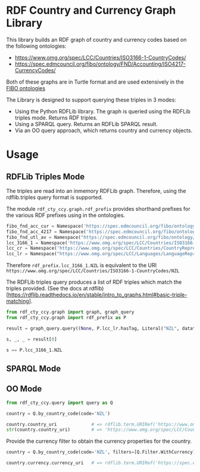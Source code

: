 # RDF Country and Currency Graph Library

This library builds an RDF graph of country and currency codes based on the following ontologies:

+ https://www.omg.org/spec/LCC/Countries/ISO3166-1-CountryCodes/
+ https://spec.edmcouncil.org/fibo/ontology/FND/Accounting/ISO4217-CurrencyCodes/

Both of these graphs are in Turtle format and are used extensively in the [FIBO ontologies](https://github.com/edmcouncil/fibo)

The Library is designed to support querying these triples in 3 modes:

+ Using the Python RDFLib library.  The graph is queried using the RDFLib triples mode.  Returns RDF triples.
+ Using a SPARQL query.  Returns an RDFLib SPARQL result.
+ Via an OO query approach, which returns country and currency objects. 

# Usage

## RDFLib Triples Mode

The triples are read into an inmemory RDFLib graph.  Therefore, using the rdflib.triples query format is supported.

The module `rdf_cty_ccy.graph.rdf_prefix` provides shorthand prefixes for the various RDF prefixes using in the ontologies.

```python
fibo_fnd_acc_cur = Namespace('https://spec.edmcouncil.org/fibo/ontology/FND/Accounting/CurrencyAmount/')
fibo_fnd_acc_4217 = Namespace('https://spec.edmcouncil.org/fibo/ontology/FND/Accounting/ISO4217-CurrencyCodes/')
fibo_fnd_utl_av = Namespace("https://spec.edmcouncil.org/fibo/ontology/FND/Utilities/AnnotationVocabulary/")
lcc_3166_1 = Namespace('https://www.omg.org/spec/LCC/Countries/ISO3166-1-CountryCodes/')
lcc_cr = Namespace('https://www.omg.org/spec/LCC/Countries/CountryRepresentation/')
lcc_lr = Namespace("https://www.omg.org/spec/LCC/Languages/LanguageRepresentation/")
```

Therefore `rdf_prefix.lcc_3166_1.NZL` is equivalent to the URI `https://www.omg.org/spec/LCC/Countries/ISO3166-1-CountryCodes/NZL`

The RDFLib triples query produces a list of RDF triples which match the triples provided.  (See the docs at rdflib)[https://rdflib.readthedocs.io/en/stable/intro_to_graphs.html#basic-triple-matching].

```python
from rdf_cty_ccy.graph import graph, graph_query
from rdf_cty_ccy.graph import rdf_prefix as P

result = graph_query.query((None, P.lcc_lr.hasTag, Literal("NZL", datatype=XSD.string)))

s, _, _ = result[0]

s == P.lcc_3166_1.NZL
```


## SPARQL Mode

## OO Mode

```python
from rdf_cty_ccy.query import query as Q

country = Q.by_country_code(code='NZL')

country.country_uri             # => rdflib.term.URIRef('https://www.omg.org/spec/LCC/Countries/ISO3166-1-CountryCodes/NZL')
str(country.country_uri)        # => 'https://www.omg.org/spec/LCC/Countries/ISO3166-1-CountryCodes/NZL'
```

Provide the currency filter to obtain the currency properties for the country.

```python
country = Q.by_country_code(code='NZL', filters=[Q.Filter.WithCurrency])

country.currency.currency_uri   # => rdflib.term.URIRef('https://spec.edmcouncil.org/fibo/ontology/FND/Accounting/ISO4217-CurrencyCodes/NZD')

```

